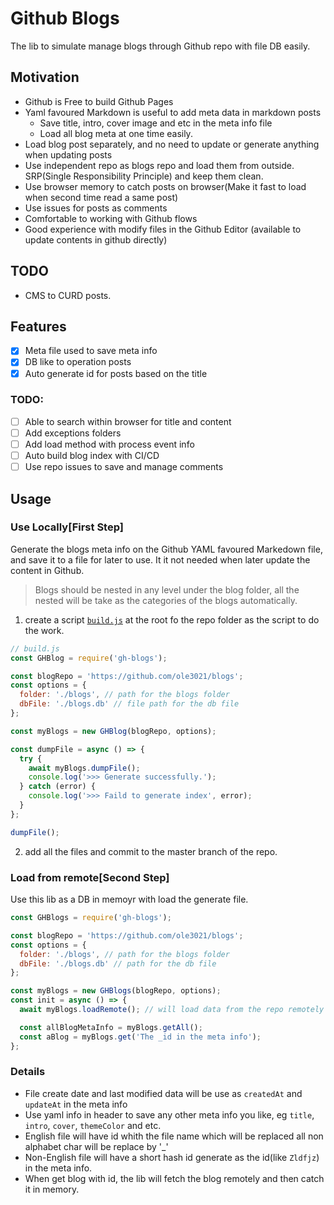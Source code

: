 # Github Blogs

The lib to simulate manage blogs through Github repo with file DB easily.

## Motivation

- Github is Free to build Github Pages
- Yaml favoured Markdown is useful to add meta data in markdown posts
  - Save title, intro, cover image and etc in the meta info file
  - Load all blog meta at one time easily.
- Load blog post separately, and no need to update or generate anything when updating posts
- Use independent repo as blogs repo and load them from outside. SRP(Single Responsibility Principle) and keep them clean.
- Use browser memory to catch posts on browser(Make it fast to load when second time read a same post)
- Use issues for posts as comments
- Comfortable to working with Github flows
- Good experience with modify files in the Github Editor (available to update contents in github directly)

## TODO

- CMS to CURD posts.

## Features

- [x] Meta file used to save meta info
- [x] DB like to operation posts
- [x] Auto generate id for posts based on the title

### TODO:

- [ ] Able to search within browser for title and content
- [ ] Add exceptions folders
- [ ] Add load method with process event info
- [ ] Auto build blog index with CI/CD
- [ ] Use repo issues to save and manage comments

## Usage

### Use Locally[First Step]

Generate the blogs meta info on the Github YAML favoured Markedown file, and save it to a file for later to use. It it not needed when later update the content in Github.

> Blogs should be nested in any level under the blog folder, all the nested will be take as the categories of the blogs automatically.

1.  create a script [`build.js`](https://github.com/ole3021/blogs/blob/master/build.js) at the root fo the repo folder as the script to do the work.

```js
// build.js
const GHBlog = require('gh-blogs');

const blogRepo = 'https://github.com/ole3021/blogs';
const options = {
  folder: './blogs', // path for the blogs folder
  dbFile: './blogs.db' // file path for the db file
};

const myBlogs = new GHBlog(blogRepo, options);

const dumpFile = async () => {
  try {
    await myBlogs.dumpFile();
    console.log('>>> Generate successfully.');
  } catch (error) {
    console.log('>>> Faild to generate index', error);
  }
};

dumpFile();
```

2.  add all the files and commit to the master branch of the repo.

### Load from remote[Second Step]

Use this lib as a DB in memoyr with load the generate file.

```js
const GHBlogs = require('gh-blogs');

const blogRepo = 'https://github.com/ole3021/blogs';
const options = {
  folder: './blogs', // path for the blogs folder
  dbFile: './blogs.db' // path for the db file
};

const myBlogs = new GHBlogs(blogRepo, options);
const init = async () => {
  await myBlogs.loadRemote(); // will load data from the repo remotely

  const allBlogMetaInfo = myBlogs.getAll();
  const aBlog = myBlogs.get('The _id in the meta info');
};
```

### Details

- File create date and last modified data will be use as `createdAt` and `updateAt` in the meta info
- Use yaml info in header to save any other meta info you like, eg `title`, `intro`, `cover`, `themeColor` and etc.
- English file will have id whith the file name which will be replaced all non alphabet char will be replace by '\_'
- Non-English file will have a short hash id generate as the id(like `Zldfjz`) in the meta info.
- When get blog with id, the lib will fetch the blog remotely and then catch it in memory.
